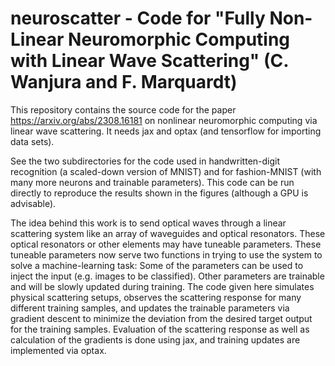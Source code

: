 # neuroscatter - Code for "Fully Non-Linear Neuromorphic Computing with Linear Wave Scattering" (C. Wanjura and F. Marquardt)

This repository contains the source code for the paper https://arxiv.org/abs/2308.16181 on nonlinear neuromorphic computing via linear wave scattering. It needs jax and optax (and tensorflow for importing data sets).

See the two subdirectories for the code used in handwritten-digit recognition (a scaled-down version of MNIST) and for fashion-MNIST (with many more neurons and trainable parameters). This code can be run directly to reproduce the results shown in the figures (although a GPU is advisable).

The idea behind this work is to send optical waves through a linear scattering system like an array of waveguides and optical resonators. These optical resonators or other elements may have tuneable parameters. These tuneable parameters now serve two functions in trying to use the system to solve a machine-learning task: Some of the parameters can be used to inject the input (e.g. images to be classified). Other parameters are trainable and will be slowly updated during training. The code given here simulates physical scattering setups, observes the scattering response for many different training samples, and updates the trainable parameters via gradient descent to minimize the deviation from the desired target output for the training samples. Evaluation of the scattering response as well as calculation of the gradients is done using jax, and training updates are implemented via optax.
